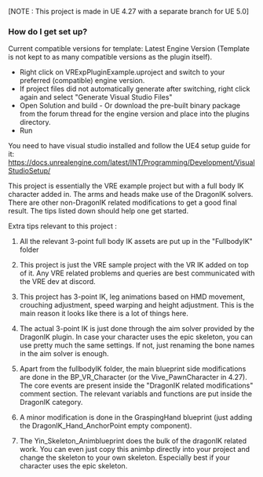 [NOTE : This project is made in UE 4.27 with a separate branch for UE 5.0]

### How do I get set up? ###

Current compatible versions for template: Latest Engine Version (Template is not kept to as many compatible versions as the plugin itself).

* Right click on VRExpPluginExample.uproject and switch to your preferred (compatible) engine version.
* If project files did not automatically generate after switching, right click again and select "Generate Visual Studio Files"
* Open Solution and build - Or download the pre-built binary package from the forum thread for the engine version and place into the plugins directory.
* Run

You need to have visual studio installed and follow the UE4 setup guide for it: https://docs.unrealengine.com/latest/INT/Programming/Development/VisualStudioSetup/



This project is essentially the VRE example project but with a full body IK character added in. The arms and heads make use of the DragonIK solvers. There are other non-DragonIK related modifications to get a good final result. The tips listed down should help one get started.


Extra tips relevant to this project :


1. All the relevant 3-point full body IK assets are put up in the "FullbodyIK" folder

2. This project is just the VRE sample project with the VR IK added on top of it. Any
VRE related problems and queries are best communicated with the VRE dev at discord.

3. This project has 3-point IK, leg animations based on HMD movement, crouching adjustment,
speed warping and height adjustment. This is the main reason it looks like there is a lot of things here.

4. The actual 3-point IK is just done through the aim solver provided by the DragonIK plugin.
In case your character uses the epic skeleton, you can use pretty much the same settings. If not,
just renaming the bone names in the aim solver is enough.

5. Apart from the fullbodyIK folder, the main blueprint side modifications are done in the 
BP_VR_Character (or the Vive_PawnCharacter in 4.27). The core events are present inside the
"DragonIK related modifications" comment section. The relevant variabls and functions are put
inside the DragonIK category.

6. A minor modification is done in the GraspingHand blueprint (just adding the DragonIK_Hand_AnchorPoint
empty component).

7. The Yin_Skeleton_Animblueprint does the bulk of the dragonIK related work. You can even just
copy this animbp directly into your project and change the skeleton to your own skeleton. Especially
best if your character uses the epic skeleton.
